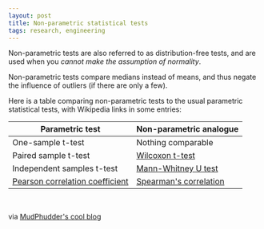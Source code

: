 ```yaml
---
layout: post
title: Non-parametric statistical tests
tags: research, engineering
---
```


Non-parametric tests are also referred to as distribution-free tests, and are used when you *cannot make the assumption of normality*.

Non-parametric tests compare medians instead of means, and thus negate the influence of outliers (if there are only a few).

Here is a table comparing non-parametric tests to the usual parametric statistical tests, with Wikipedia links in some entries:

| Parametric test 						|	Non-parametric analogue	|
|---|---|
| One-sample t-test 					| Nothing comparable			|
| Paired sample t-test 				| [Wilcoxon t-test](http://en.wikipedia.org/wiki/Wilcoxon_signed-rank_test)	|
| Independent samples t-test 	| [Mann-Whitney U test](http://en.wikipedia.org/wiki/Mann%E2%80%93Whitney_U_test) 		|
| [Pearson correlation coefficient](http://en.wikipedia.org/wiki/Pearson_product-moment_correlation_coefficient)	| [Spearman's correlation](http://en.wikipedia.org/wiki/Spearman%27s_rank_correlation_coefficient)	|

<br>

via [MudPhudder's cool blog](http://www.mudphudder.com/2009/01/non-parametric-statistical-tests/)
